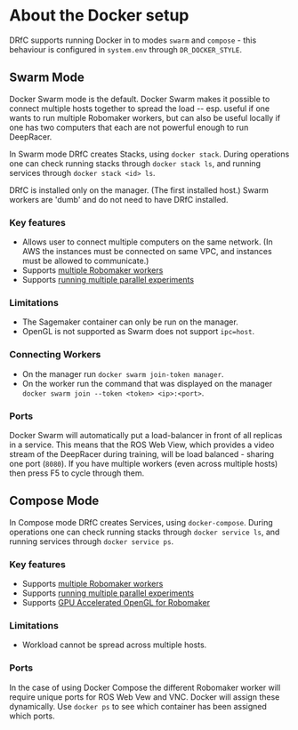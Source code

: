 # About the Docker setup

DRfC supports running Docker in to modes `swarm` and `compose` - this behaviour is configured in `system.env` through `DR_DOCKER_STYLE`.

## Swarm Mode

Docker Swarm mode is the default. Docker Swarm makes it possible to connect multiple hosts together to spread the load -- esp. useful if one wants to run multiple Robomaker workers, but can also be useful locally if one has two computers that each are not powerful enough to run DeepRacer.

In Swarm mode DRfC creates Stacks, using `docker stack`. During operations one can check running stacks through `docker stack ls`, and running services through `docker stack <id> ls`.

DRfC is installed only on the manager. (The first installed host.) Swarm workers are 'dumb' and do not need to have DRfC installed.

### Key features

* Allows user to connect multiple computers on the same network. (In AWS the instances must be connected on same VPC, and instances must be allowed to communicate.)
* Supports [multiple Robomaker workers](multi_worker.md)
* Supports [running multiple parallel experiments](multi_run.md)

### Limitations

* The Sagemaker container can only be run on the manager.
* OpenGL is not supported as Swarm does not support `ipc=host`.

### Connecting Workers

* On the manager run `docker swarm join-token manager`.
* On the worker run the command that was displayed on the manager `docker swarm join --token <token> <ip>:<port>`.

### Ports

Docker Swarm will automatically put a load-balancer in front of all replicas in a service. This means that the ROS Web View, which provides a video stream of the DeepRacer during training, will be load balanced - sharing one port (`8080`). If you have multiple workers (even across multiple hosts) then press F5 to cycle through them. 

## Compose Mode

In Compose mode DRfC creates Services, using `docker-compose`. During operations one can check running stacks through `docker service ls`, and running services through `docker service ps`.

### Key features

* Supports [multiple Robomaker workers](multi_worker.md)
* Supports [running multiple parallel experiments](multi_run.md)
* Supports [GPU Accelerated OpenGL for Robomaker](opengl.md)

### Limitations

* Workload cannot be spread across multiple hosts.

### Ports

In the case of using Docker Compose the different Robomaker worker will require unique ports for ROS Web Vew and VNC. Docker will assign these dynamically. Use `docker ps` to see which container has been assigned which ports.